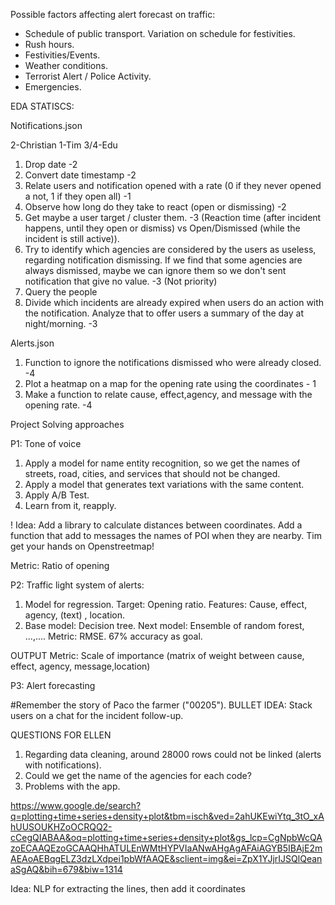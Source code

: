 Possible factors affecting alert forecast on traffic:
- Schedule of public transport. Variation on schedule for festivities.
- Rush hours.
- Festivities/Events.
- Weather conditions.
- Terrorist Alert / Police Activity.
- Emergencies.

EDA STATISCS:

Notifications.json

2-Christian
1-Tim
3/4-Edu

1. Drop date -2
2. Convert date timestamp -2
3. Relate users and notification opened with a rate (0 if they never opened a not, 1 if they open all) -1
4. Observe how long do they take to react (open or dismissing) -2
5. Get maybe a user target / cluster them. -3    (Reaction time (after incident happens, until they open or dismiss) vs Open/Dismissed (while the incident is still active)).
6. Try to identify which agencies are considered by the users as useless, regarding notification dismissing. If we find that some agencies are always dismissed, maybe we can ignore them so we don't sent notification that give no value. -3 (Not priority)
7. Query the people
8. Divide which incidents are already expired when users do an action with the notification. Analyze that to offer users a summary of the day at night/morning. -3

Alerts.json

1. Function to ignore the notifications dismissed who were already closed. -4
2. Plot a heatmap on a map for the opening rate using the coordinates - 1
3. Make a function to relate cause, effect,agency, and message with the opening rate. -4

Project Solving approaches

P1: Tone of voice

1. Apply a model for name entity recognition, so we get the names of streets, road, cities, and services that should not be changed.
2. Apply a model that generates text variations with the same content.
3. Apply A/B Test.
4. Learn from it, reapply.

! Idea: Add a library to calculate distances between coordinates. Add a function that add to messages the names of POI when they are nearby. Tim get your hands on Openstreetmap!

Metric: Ratio of opening

P2: Traffic light system of alerts:

1. Model for regression. Target: Opening ratio. Features: Cause, effect, agency, (text) , location.
2. Base model: Decision tree. Next model: Ensemble of random forest, ...,....
Metric: RMSE. 67% accuracy as goal.

OUTPUT Metric: Scale of importance (matrix of weight between cause, effect, agency, message,location)


P3: Alert forecasting

#Remember the story of Paco the farmer ("00205").
BULLET IDEA: Stack users on a chat for the incident follow-up.


QUESTIONS FOR ELLEN

1. Regarding data cleaning, around 28000 rows could not be linked (alerts with notifications).
2. Could we get the name of the agencies for each code?
3. Problems with the app.

https://www.google.de/search?q=plotting+time+series+density+plot&tbm=isch&ved=2ahUKEwiYtq_3tO_xAhUUSOUKHZoOCRQQ2-cCegQIABAA&oq=plotting+time+series+density+plot&gs_lcp=CgNpbWcQAzoECAAQEzoGCAAQHhATULEnWMtHYPVIaANwAHgAgAFAiAGYB5IBAjE2mAEAoAEBqgELZ3dzLXdpei1pbWfAAQE&sclient=img&ei=ZpX1YJjrIJSQlQeanaSgAQ&bih=679&biw=1314


Idea: NLP for extracting the lines, then add it coordinates